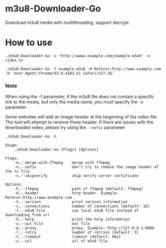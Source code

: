 # m3u8-Downloader-Go

Download m3u8 media with multithreading, support decrypt

# How to use

`./m3u8-Downloader-Go -u "http://wwww.example.com/example.m3u8" -o video.ts`

`./m3u8-Downloader-Go -f example.m3u8 -H Referer:http://www.example.com -H 'User-Agent:Chrome/83.0.4103.61 Safari/537.36'`

### Note

When using the -f parameter, if the m3u8 file does not contain a specific link to the media, but only the media name, you must specify the -u parameter

Some websites will add an image header at the beginning of the video file. The tool will attempt to remove these header. If there are issues with the downloaded video, please try using the `--nofix` parameter

```
./m3u8-Downloader-Go -h

Usage:
    ./m3u8-Downloader-Go [Flags] [Options]

Flags:
    -m,--merge-with-ffmpeg    merge with ffmpeg
    -n,--nofix                don't try to remove the image header of the ts file
    -s,--skipverify           skip verify server certificate

Options:
    -F,--ffmpeg               path of ffmpeg [default: ffmpeg]
    -H,--header               http header. Example: Referer:http://www.example.com
    -V,--version              print version information
    -c,--connections          number of connections [default: 16]
    -f,--m3u8-file            use local m3u8 file instead of downloading from url
    -h,--help                 print the help information
    -o,--out-file             out file
    -p,--proxy                proxy. Example: http://127.0.0.1:8080
    -r,--retry                number of retries [default: 3]
    -t,--timeout              timeout [default: 60s]
    -u,--url                  url of m3u8 file
```
